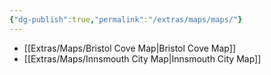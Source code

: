 ```yaml
---
{"dg-publish":true,"permalink":"/extras/maps/maps/"}
---
```


* [[Extras/Maps/Bristol Cove Map\|Bristol Cove Map]]
* [[Extras/Maps/Innsmouth City Map\|Innsmouth City Map]]


